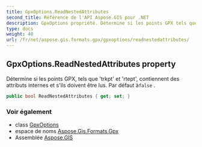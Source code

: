 ```yaml
---
title: GpxOptions.ReadNestedAttributes
second_title: Référence de l'API Aspose.GIS pour .NET
description: GpxOptions propriété. Détermine si les points GPX tels que trkpt et rtept contiennent des attributs internes et sils doivent être lus. Par défaut àfalse .
type: docs
weight: 40
url: /fr/net/aspose.gis.formats.gpx/gpxoptions/readnestedattributes/
---
```

## GpxOptions.ReadNestedAttributes property

Détermine si les points GPX, tels que 'trkpt' et 'rtept', contiennent des attributs internes et s'ils doivent être lus. Par défaut à`false` .

```csharp
public bool ReadNestedAttributes { get; set; }
```

### Voir également

* class [GpxOptions](../)
* espace de noms [Aspose.Gis.Formats.Gpx](../../gpxoptions/)
* Assemblée [Aspose.GIS](../../../)


